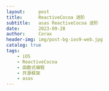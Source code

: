 ```yaml
---
layout:     post
title:      ReactiveCocoa 进阶
subtitle:   asas ReactiveCocoa 进阶
date:       2023-09-28
author:     Corax
header-img: img/post-bg-ios9-web.jpg
catalog: true
tags:
    - iOS
    - ReactiveCocoa
    - 函数式编程
    - 开源框架
    - asas
---
```

